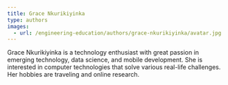 ```yaml
---
title: Grace Nkurikiyinka
type: authors
images:
  - url: /engineering-education/authors/grace-nkurikiyinka/avatar.jpg 
---
```

Grace Nkurikiyinka is a technology enthusiast with great passion in emerging technology, data science, and mobile development. She is interested in computer technologies that solve various real-life challenges. Her hobbies are traveling and online research. 
